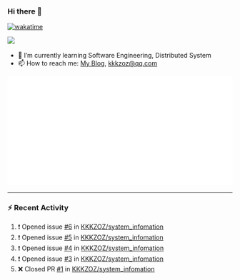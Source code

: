 ### Hi there 👋

[![wakatime](https://wakatime.com/badge/user/3d3cd454-4851-419e-ab98-0f85a4d69dbf.svg)](https://wakatime.com/@3d3cd454-4851-419e-ab98-0f85a4d69dbf)

![](https://komarev.com/ghpvc/?username=kkkzoz&color=green)

- 🌱 I’m currently learning Software Engineering, Distributed System
- 📫 How to reach me: [My Blog](https://blog.kkkzoz.top/), <kkkzoz@qq.com>

![](https://raw.githubusercontent.com/kkkzoz/github-stats/actions_branch/generated_images/languages.svg)

---

### :zap: Recent Activity

<!--START_SECTION:activity-->
1. ❗ Opened issue [#6](https://github.com/KKKZOZ/system_infomation/issues/6) in [KKKZOZ/system_infomation](https://github.com/KKKZOZ/system_infomation)
2. ❗ Opened issue [#5](https://github.com/KKKZOZ/system_infomation/issues/5) in [KKKZOZ/system_infomation](https://github.com/KKKZOZ/system_infomation)
3. ❗ Opened issue [#4](https://github.com/KKKZOZ/system_infomation/issues/4) in [KKKZOZ/system_infomation](https://github.com/KKKZOZ/system_infomation)
4. ❗ Opened issue [#3](https://github.com/KKKZOZ/system_infomation/issues/3) in [KKKZOZ/system_infomation](https://github.com/KKKZOZ/system_infomation)
5. ❌ Closed PR [#1](https://github.com/KKKZOZ/system_infomation/pull/1) in [KKKZOZ/system_infomation](https://github.com/KKKZOZ/system_infomation)
<!--END_SECTION:activity-->

<!--
**KKKZOZ/KKKZOZ** is a ✨ _special_ ✨ repository because its `README.md` (this file) appears on your GitHub profile.

Here are some ideas to get you started:

- 🔭 I’m currently working on ...
- 🌱 I’m currently learning ...
- 👯 I’m looking to collaborate on ...
- 🤔 I’m looking for help with ...
- 💬 Ask me about ...
- 📫 How to reach me: ...
- 😄 Pronouns: ...
- ⚡ Fun fact: ...
-->
